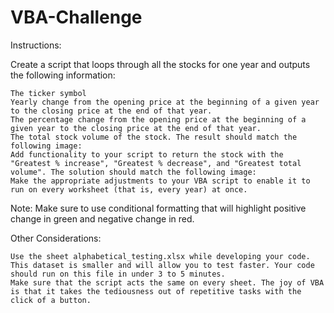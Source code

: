 # VBA-Challenge

Instructions:

Create a script that loops through all the stocks for one year and outputs the following information:

    The ticker symbol
    Yearly change from the opening price at the beginning of a given year to the closing price at the end of that year.
    The percentage change from the opening price at the beginning of a given year to the closing price at the end of that year.
    The total stock volume of the stock. The result should match the following image:
    Add functionality to your script to return the stock with the "Greatest % increase", "Greatest % decrease", and "Greatest total volume". The solution should match the following image:
    Make the appropriate adjustments to your VBA script to enable it to run on every worksheet (that is, every year) at once.

Note:
  Make sure to use conditional formatting that will highlight positive change in green and negative change in red.


Other Considerations:
    
    Use the sheet alphabetical_testing.xlsx while developing your code. This dataset is smaller and will allow you to test faster. Your code should run on this file in under 3 to 5 minutes.
    Make sure that the script acts the same on every sheet. The joy of VBA is that it takes the tediousness out of repetitive tasks with the click of a button.
